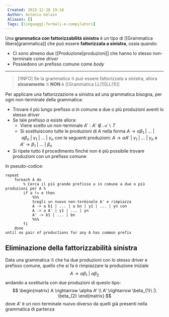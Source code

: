 ```yaml
---
 Created: 2023-12-28 19:18
 Author: Antonio Gelain
 Aliases: []
 Tags: [linguaggi-formali-e-compilatori]
---
```


Una **grammatica con fattorizzabilità sinistra** è un tipo di [[Grammatica libera|grammatica]] che può essere **fattorizzata a sinistra**, ossia quando:
- Ci sono almeno due [[Produzione|produzioni]] che hanno lo stesso non-terminale come *driver*
- Possiedono un prefisso comune come *body*

---

> [!INFO] Se la grammatica $\mathcal{G}$ può essere fattorizzata a sinistra, allora **sicuramente** $\mathcal{G}$ **NON** è [[Grammatica LL(1)|LL(1)]]

Per applicare una fattorizzazione a sinistra ad una grammatica bisogna, per ogni non-terminale della grammatica:
- Trovare il più lungo prefisso $\alpha$ in comune a due o più produzioni aventi lo stesso *driver*
- Se tale prefisso $\alpha$ esiste allora:
    - Viene scelto un non-terminale $A' : A' \notin \mathcal{A}\ \backslash\ T$
    - Si sostituiscono tutte le produzioni di $A$ nella forma $A \rightarrow \alpha \beta_{1}\ |\ ...\ |\ \alpha \beta_{n}\ |\ \gamma_{1}\ |\ ...\ |\ \gamma_{n}$
      con le seguenti produzioni: $A \rightarrow \alpha A'\ |\ \gamma_{1}\ |\ ...\ |\ \gamma_{n}$ e $A' \rightarrow \beta_{1}\ |\ ...\ |\ \beta_{n}$
- Si ripete tutto il procedimento finché non è più possibile trovare produzioni con un prefisso comune

In pseudo-codice:
```
repeat
    foreach A do
        % Cerca il più grande prefisso a in comune a due o più produzioni per A %
        if a != e then
            %%%
            Scegli un nuovo non-terminale A' e rimpiazza
            A -> a b1 | ... | a bn | y1 | ... | yn con
            A -> a A' | y1 | ... | yn
            A' -> b1 | ... | bn 
            %%%
        fi
    done
until no pair of productions for any A has common prefix
```

## Eliminazione della fattorizzabilità sinistra

Data una grammatica $\mathcal{G}$ che ha due produzioni con lo stesso driver e prefisso comune, quello che si fa è rimpiazzare la produzione iniziale
$$A \rightarrow \alpha \beta_{1}\ |\ \alpha \beta_{2}$$
andando a sostituirla con due produzioni di questo tipo:
$$
\begin{matrix}
A \rightarrow \alpha A' \\
A' \rightarrow \beta_{1}\ |\ \beta_{2}
\end{matrix}
$$
dove $A'$ è un non-terminale nuovo diverso da quelli già presenti nella grammatica di partenza
